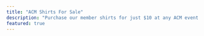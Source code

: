 ```yaml
---
title: "ACM Shirts For Sale"
description: "Purchase our member shirts for just $10 at any ACM event. We accept cash, credit card, debit card and Venmo."
featured: true
---
```


